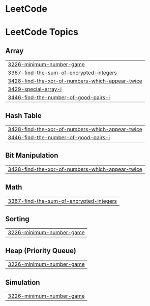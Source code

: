 # LeetCode
<!---LeetCode Topics Start-->
# LeetCode Topics
## Array
|  |
| ------- |
| [3226-minimum-number-game](https://github.com/KD3-83566-Pravin/LeetCode/tree/master/3226-minimum-number-game) |
| [3367-find-the-sum-of-encrypted-integers](https://github.com/KD3-83566-Pravin/LeetCode/tree/master/3367-find-the-sum-of-encrypted-integers) |
| [3428-find-the-xor-of-numbers-which-appear-twice](https://github.com/KD3-83566-Pravin/LeetCode/tree/master/3428-find-the-xor-of-numbers-which-appear-twice) |
| [3429-special-array-i](https://github.com/KD3-83566-Pravin/LeetCode/tree/master/3429-special-array-i) |
| [3446-find-the-number-of-good-pairs-i](https://github.com/KD3-83566-Pravin/LeetCode/tree/master/3446-find-the-number-of-good-pairs-i) |
## Hash Table
|  |
| ------- |
| [3428-find-the-xor-of-numbers-which-appear-twice](https://github.com/KD3-83566-Pravin/LeetCode/tree/master/3428-find-the-xor-of-numbers-which-appear-twice) |
| [3446-find-the-number-of-good-pairs-i](https://github.com/KD3-83566-Pravin/LeetCode/tree/master/3446-find-the-number-of-good-pairs-i) |
## Bit Manipulation
|  |
| ------- |
| [3428-find-the-xor-of-numbers-which-appear-twice](https://github.com/KD3-83566-Pravin/LeetCode/tree/master/3428-find-the-xor-of-numbers-which-appear-twice) |
## Math
|  |
| ------- |
| [3367-find-the-sum-of-encrypted-integers](https://github.com/KD3-83566-Pravin/LeetCode/tree/master/3367-find-the-sum-of-encrypted-integers) |
## Sorting
|  |
| ------- |
| [3226-minimum-number-game](https://github.com/KD3-83566-Pravin/LeetCode/tree/master/3226-minimum-number-game) |
## Heap (Priority Queue)
|  |
| ------- |
| [3226-minimum-number-game](https://github.com/KD3-83566-Pravin/LeetCode/tree/master/3226-minimum-number-game) |
## Simulation
|  |
| ------- |
| [3226-minimum-number-game](https://github.com/KD3-83566-Pravin/LeetCode/tree/master/3226-minimum-number-game) |
<!---LeetCode Topics End-->